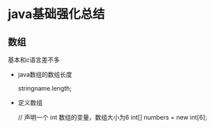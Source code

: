 # java基础强化总结
## 数组
基本和c语言差不多
+ java数组的数组长度

    stringname.length;
+ 定义数组

    // 声明一个 int 数组的变量，数组大小为6
    int[] numbers = new int[6];
